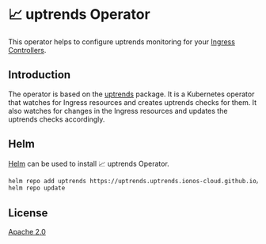# :chart_with_upwards_trend: uptrends Operator

This operator helps to configure uptrends monitoring for your [Ingress Controllers](https://kubernetes.io/docs/concepts/services-networking/ingress-controllers/).

## Introduction

The operator is based on the [uptrends](https://github.com/ionos-cloud/uptrends-go) package. It is a Kubernetes operator that watches for Ingress resources and creates uptrends checks for them. It also watches for changes in the Ingress resources and updates the uptrends checks accordingly.

## Helm

[Helm](https://helm.sh/) can be used to install :chart_with_upwards_trend: uptrends Operator.

```bash
helm repo add uptrends https://uptrends.uptrends.ionos-cloud.github.io/
helm repo update
```

## License

[Apache 2.0](/LICENSE)
